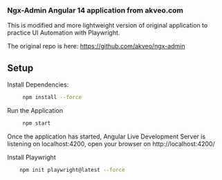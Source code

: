 ### Ngx-Admin Angular 14 application from akveo.com

This is modified and more lightweight version of original application to practice UI Automation with Playwright.

The original repo is here: https://github.com/akveo/ngx-admin

## Setup
Install Dependencies:
``` bash
     npm install --force
```
Run the Application
``` bash
     npm start
```
Once the application has started, Angular Live Development Server is listening on localhost:4200, open your browser on http://localhost:4200/ 

Install Playwright
``` bash
    npm init playwright@latest --force
```
